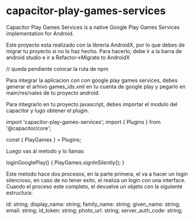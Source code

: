 # capacitor-play-games-services
Capacitor Play Games Services is a native Google Play Games Services implementation for Android. 

Este proyecto esta realizado con la libreria AndroidX, por lo que debes de migrar
tu proyecto si no lo haz hecho. Para hacerlo, debe ir a la barra de android studio e ir
a Refactor->Migrate to AndroidX

// queda pendiente colocar la ruta de npm

Para integrar la aplicacion con con google play games services, debes generar el arhivo 
games_ids.xml en tu cuenta de google play y pegarlo en main/res/vales de tu proyecto
android.

Para integrarlo en tu proyecto javascript, debes importar el modulo del capacitor y
lugo obtener el plugin.

import 'capacitor-play-games-services';
import { Plugins } from '@capacitor/core';

const { PlayGames } = Plugins;

Luego vas al metodo y lo llamas

loginGooglePlay() {
    PlayGames.signInSilently();
}

Este metodo hace dos procesos, en la parte primera, el va a hacer un login silencioso,
en caso de no tener exito, el realiza un login con una interface. Cuando el proceso 
este completo, el devuelve un objeto con la siguiente estructura:

id: string;
display_name: string;
family_name: string;
given_name: string;
email: string;
id_token: string;
photo_url: string;
server_auth_code: string;